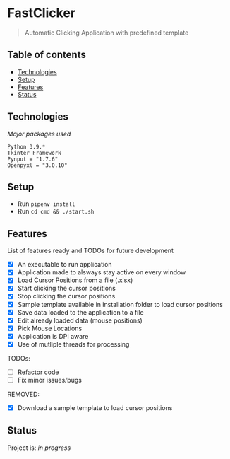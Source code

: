 # FastClicker

> Automatic Clicking Application with predefined template


## Table of contents

<!-- - [General info](#general-info) -->
<!-- - [Screenshots](#screenshots) -->
- [Technologies](#technologies)
- [Setup](#setup)
- [Features](#features)
- [Status](#status)


## Technologies
_Major packages used_
```
Python 3.9.*
Tkinter Framework
Pynput = "1.7.6"
Openpyxl = "3.0.10"
```

## Setup

+ Run ```pipenv install```
+ Run ```cd cmd && ./start.sh```

## Features

List of features ready and TODOs for future development

- [x] An executable to run application
- [x] Application made to alsways stay active on every window
- [x] Load Cursor Positions from a file (.xlsx)
- [x] Start clicking the cursor positions 
- [x] Stop clicking the cursor positions 
- [x] Sample template available in installation folder to load cursor positions
- [x] Save data loaded to the application to a file
- [x] Edit already loaded data (mouse positions)
- [x] Pick Mouse Locations
- [x] Application is DPI aware
- [x] Use of mutliple threads for processing

TODOs:

- [ ] Refactor code
- [ ] Fix minor issues/bugs

REMOVED:

- [x] Download a sample template to load cursor positions

## Status

Project is: _in progress_
